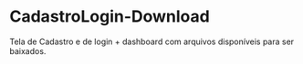 # CadastroLogin-Download
Tela de Cadastro e de login + dashboard com arquivos disponíveis  para ser baixados.
